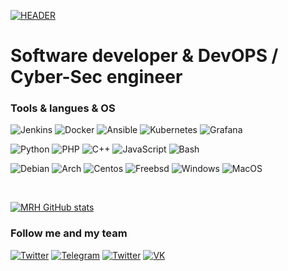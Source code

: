 [![HEADER](https://github.com/mrhealman/mrhealman/blob/main/assets/banner.jpg)](https://github.com/mrhealman/mrhealman/blob/main/assets/banner.jpg)

# Software developer & DevOPS / Cyber-Sec engineer


### Tools & langues & OS 
![Jenkins](https://img.shields.io/badge/-Jenkins-090909?style=for-the-badge&logo=jenkins&color=black)
![Docker](https://img.shields.io/badge/-Docker-090909?style=for-the-badge&logo=docker&color=black)
![Ansible](https://img.shields.io/badge/-Ansible-090909?style=for-the-badge&logo=Ansible&color=black)
![Kubernetes](https://img.shields.io/badge/-Kubernetes-090909?style=for-the-badge&logo=kubernetes&color=black)
![Grafana](https://img.shields.io/badge/-Grafana-090909?style=for-the-badge&logo=Grafana&color=black)

![Python](https://img.shields.io/badge/-Python-090909?style=for-the-badge&logo=Python&color=black)
![PHP](https://img.shields.io/badge/-PHP-090909?style=for-the-badge&logo=PHP&color=black)
![C++](https://img.shields.io/badge/-C++-090909?style=for-the-badge&logo=C%2b%2b&color=black)
![JavaScript](https://img.shields.io/badge/-JavaScript-090909?style=for-the-badge&logo=JavaScript&color=black)
![Bash](https://img.shields.io/badge/-Bash-090909?style=for-the-badge&logo=Bash&color=black)

![Debian](https://img.shields.io/badge/-Debian-090909?style=for-the-badge&logo=Debian&color=black)
![Arch](https://img.shields.io/badge/-Arch-090909?style=for-the-badge&logo=Archlinux&color=black)
![Centos](https://img.shields.io/badge/-Centos-090909?style=for-the-badge&logo=Centos&color=black)
![Freebsd](https://img.shields.io/badge/-Freebsd-090909?style=for-the-badge&logo=Freebsd&color=black)
![Windows](https://img.shields.io/badge/-Windows-090909?style=for-the-badge&logo=Windows&color=black)
![MacOS](https://img.shields.io/badge/-MacOS-090909?style=for-the-badge&logo=MacOS&color=black)

<br/>

[![MRH GitHub stats](https://github-readme-stats.vercel.app/api?username=mrhealman&hide=stars,prs&show_icons=true&theme=dark&hide_border=0&bg_color=000000&count_private=true)](https://github.com/anuraghazra/github-readme-stats)

### Follow me and my team
[![Twitter](https://img.shields.io/badge/-MRH_Games-090909?style=for-the-badge&logo=Twitter&color=black)](https://twitter.com/mrhgamedev)
[![Telegram](https://img.shields.io/badge/-FuckingDeveloper-090909?style=for-the-badge&logo=Telegram&color=black)](https://t.me/FuckingDeveloper)
[![Twitter](https://img.shields.io/badge/-MRH-090909?style=for-the-badge&logo=Twitter&color=black)](https://twitter.com/mrh_of)
[![VK](https://img.shields.io/badge/-MRH_Games-090909?style=for-the-badge&logo=VK&color=black)](https://vk.com/mrhgames)



